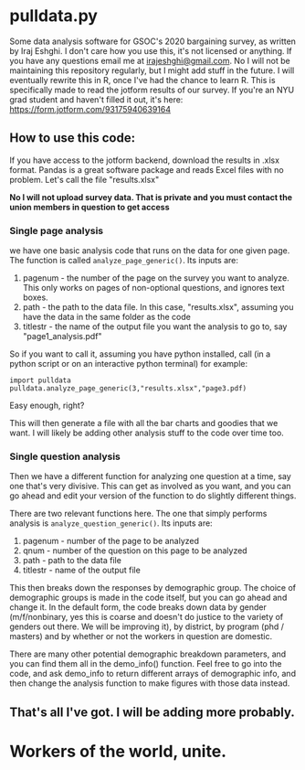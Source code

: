 # pulldata.py

Some data analysis software for GSOC's 2020 bargaining survey, as written by Iraj Eshghi. I don't care how you use this, it's not licensed or anything. If you have any questions email me at irajeshghi@gmail.com. No I will not be maintaining this repository regularly, but I might add stuff in the future. I will eventually rewrite this in R, once I've had the chance to learn R. This is specifically made to read the jotform results of our survey. If you're an NYU grad student and haven't filled it out, it's here: https://form.jotform.com/93175940639164

## How to use this code:

If you have access to the jotform backend, download the results in .xlsx format. Pandas is a great software package and reads Excel files with no problem.
Let's call the file "results.xlsx"

**No I will not upload survey data. That is private and you must contact the union members in question to get access**

### Single page analysis
we have one basic analysis code that runs on the data for one given page. 
The function is called `analyze_page_generic()`. Its inputs are:
1. pagenum - the number of the page on the survey you want to analyze. This only works on pages of non-optional questions, and ignores text boxes.
2. path - the path to the data file. In this case, "results.xlsx", assuming you have the data in the same folder as the code
3. titlestr - the name of the output file you want the analysis to go to, say "page1_analysis.pdf"

So if you want to call it, assuming you have python installed, call (in a python script or on an interactive python terminal) for example:

```
import pulldata
pulldata.analyze_page_generic(3,"results.xlsx","page3.pdf)
```

Easy enough, right?

This will then generate a file with all the bar charts and goodies that we want. I will likely be adding other analysis stuff to the code over time too.

### Single question analysis

Then we have a different function for analyzing one question at a time, say one that's very divisive. This can get as involved as you want, and you can go ahead and edit your version of the function to do slightly different things. 

There are two relevant functions here. 
The one that simply performs analysis is `analyze_question_generic()`. Its inputs are:
1. pagenum - number of the page to be analyzed
2. qnum - number of the question on this page to be analyzed
3. path - path to the data file
4. titlestr - name of the output file

This then breaks down the responses by demographic group. The choice of demographic groups is made in the code itself, but you can go ahead and change it. 
In the default form, the code breaks down data by gender (m/f/nonbinary, yes this is coarse and doesn't do justice to the variety of genders out there. We will be improving it), by district, by program (phd / masters) and by whether or not the workers in question are domestic. 

There are many other potential demographic breakdown parameters, and you can find them all in the demo_info() function. Feel free to go into the code, and ask demo_info to return different arrays of demographic info, and then change the analysis function to make figures with those data instead.

## That's all I've got. I will be adding more probably.

# Workers of the world, unite.
